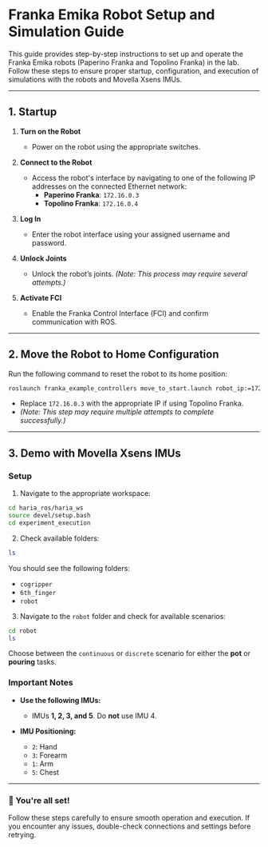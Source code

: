 # Franka Emika Robot Setup and Simulation Guide

This guide provides step-by-step instructions to set up and operate the Franka Emika robots (Paperino Franka and Topolino Franka) in the lab. Follow these steps to ensure proper startup, configuration, and execution of simulations with the robots and Movella Xsens IMUs.

---

## 1. Startup

1. **Turn on the Robot**
   - Power on the robot using the appropriate switches.

2. **Connect to the Robot**
   - Access the robot's interface by navigating to one of the following IP addresses on the connected Ethernet network:
     - **Paperino Franka**: `172.16.0.3`
     - **Topolino Franka**: `172.16.0.4`

3. **Log In**
   - Enter the robot interface using your assigned username and password.

4. **Unlock Joints**
   - Unlock the robot’s joints. _(Note: This process may require several attempts.)_

5. **Activate FCI**
   - Enable the Franka Control Interface (FCI) and confirm communication with ROS.

---

## 2. Move the Robot to Home Configuration

Run the following command to reset the robot to its home position:

```bash
roslaunch franka_example_controllers move_to_start.launch robot_ip:=172.16.0.3
```

- Replace `172.16.0.3` with the appropriate IP if using Topolino Franka.
- _(Note: This step may require multiple attempts to complete successfully.)_

---

## 3. Demo with Movella Xsens IMUs

### Setup

1. Navigate to the appropriate workspace:

```bash
cd haria_ros/haria_ws
source devel/setup.bash
cd experiment_execution
```

2. Check available folders:

```bash
ls
```

You should see the following folders:
- `cogripper`
- `6th_finger`
- `robot`

3. Navigate to the `robot` folder and check for available scenarios:

```bash
cd robot
ls
```

Choose between the `continuous` or `discrete` scenario for either the **pot** or **pouring** tasks.

### Important Notes

- **Use the following IMUs:**
  - IMUs **1, 2, 3, and 5**. Do **not** use IMU 4.

- **IMU Positioning:**
  - `2`: Hand
  - `3`: Forearm
  - `1`: Arm
  - `5`: Chest

---

### 🚀 You're all set!
Follow these steps carefully to ensure smooth operation and execution. If you encounter any issues, double-check connections and settings before retrying.

